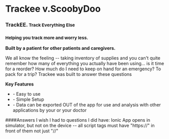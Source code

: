 Trackee v.ScoobyDoo
=====================

<h3>TrackEE. <small>Track Everything Else</small></h3>
<h3><small>Helping you track more and worry less.</small></h3>
  <p><strong>Built by a patient for other patients and caregivers.</strong></p>
  <p>We all know the feeling -- taking inventory of supplies and you can't quite remember how many of everything you actually have been using... is it time for a reorder? How much do I need to keep on hand for an emergency? To pack for a trip? Trackee was built to answer these questions</p>
  <p><strong>Key Features</strong></p>
  <ul>
    <li>- Easy to use</li>
    <li>- Simple Setup</li>
    <li>- Data can be exported OUT of the app for use and analysis with other applications by your or your doctor</li>
  </ul>



  ####Answers I wish I had to questions I did have:
  Ionic App opens in simulator, but not on the device -- all script tags must have "https://" in front of them not just "//"
